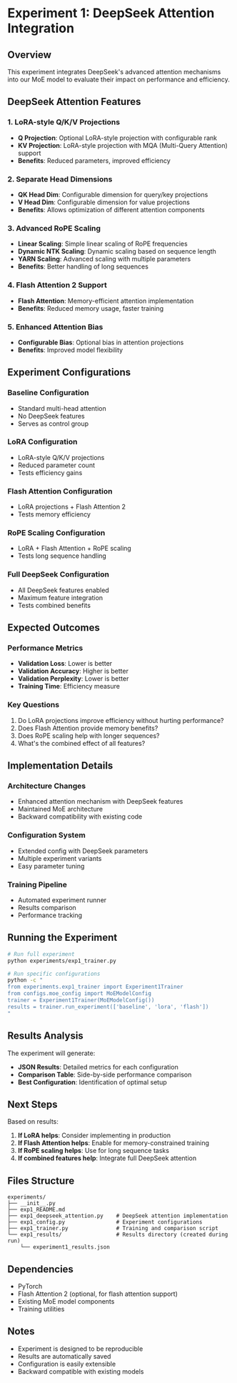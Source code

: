 # Experiment 1: DeepSeek Attention Integration

## Overview

This experiment integrates DeepSeek's advanced attention mechanisms into our MoE model to evaluate their impact on performance and efficiency.

## DeepSeek Attention Features

### 1. LoRA-style Q/K/V Projections
- **Q Projection**: Optional LoRA-style projection with configurable rank
- **KV Projection**: LoRA-style projection with MQA (Multi-Query Attention) support
- **Benefits**: Reduced parameters, improved efficiency

### 2. Separate Head Dimensions
- **QK Head Dim**: Configurable dimension for query/key projections
- **V Head Dim**: Configurable dimension for value projections
- **Benefits**: Allows optimization of different attention components

### 3. Advanced RoPE Scaling
- **Linear Scaling**: Simple linear scaling of RoPE frequencies
- **Dynamic NTK Scaling**: Dynamic scaling based on sequence length
- **YARN Scaling**: Advanced scaling with multiple parameters
- **Benefits**: Better handling of long sequences

### 4. Flash Attention 2 Support
- **Flash Attention**: Memory-efficient attention implementation
- **Benefits**: Reduced memory usage, faster training

### 5. Enhanced Attention Bias
- **Configurable Bias**: Optional bias in attention projections
- **Benefits**: Improved model flexibility

## Experiment Configurations

### Baseline Configuration
- Standard multi-head attention
- No DeepSeek features
- Serves as control group

### LoRA Configuration
- LoRA-style Q/K/V projections
- Reduced parameter count
- Tests efficiency gains

### Flash Attention Configuration
- LoRA projections + Flash Attention 2
- Tests memory efficiency

### RoPE Scaling Configuration
- LoRA + Flash Attention + RoPE scaling
- Tests long sequence handling

### Full DeepSeek Configuration
- All DeepSeek features enabled
- Maximum feature integration
- Tests combined benefits

## Expected Outcomes

### Performance Metrics
- **Validation Loss**: Lower is better
- **Validation Accuracy**: Higher is better
- **Validation Perplexity**: Lower is better
- **Training Time**: Efficiency measure

### Key Questions
1. Do LoRA projections improve efficiency without hurting performance?
2. Does Flash Attention provide memory benefits?
3. Does RoPE scaling help with longer sequences?
4. What's the combined effect of all features?

## Implementation Details

### Architecture Changes
- Enhanced attention mechanism with DeepSeek features
- Maintained MoE architecture
- Backward compatibility with existing code

### Configuration System
- Extended config with DeepSeek parameters
- Multiple experiment variants
- Easy parameter tuning

### Training Pipeline
- Automated experiment runner
- Results comparison
- Performance tracking

## Running the Experiment

```bash
# Run full experiment
python experiments/exp1_trainer.py

# Run specific configurations
python -c "
from experiments.exp1_trainer import Experiment1Trainer
from configs.moe_config import MoEModelConfig
trainer = Experiment1Trainer(MoEModelConfig())
results = trainer.run_experiment(['baseline', 'lora', 'flash'])
"
```

## Results Analysis

The experiment will generate:
- **JSON Results**: Detailed metrics for each configuration
- **Comparison Table**: Side-by-side performance comparison
- **Best Configuration**: Identification of optimal setup

## Next Steps

Based on results:
1. **If LoRA helps**: Consider implementing in production
2. **If Flash Attention helps**: Enable for memory-constrained training
3. **If RoPE scaling helps**: Use for long sequence tasks
4. **If combined features help**: Integrate full DeepSeek attention

## Files Structure

```
experiments/
├── __init__.py
├── exp1_README.md
├── exp1_deepseek_attention.py    # DeepSeek attention implementation
├── exp1_config.py                # Experiment configurations
├── exp1_trainer.py               # Training and comparison script
└── exp1_results/                 # Results directory (created during run)
    └── experiment1_results.json
```

## Dependencies

- PyTorch
- Flash Attention 2 (optional, for flash attention support)
- Existing MoE model components
- Training utilities

## Notes

- Experiment is designed to be reproducible
- Results are automatically saved
- Configuration is easily extensible
- Backward compatible with existing models
